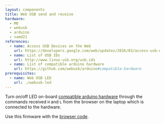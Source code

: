 ```yaml
---
layout: components
title: Web USB send and receive
hardware:
  - M0
  - webusb
  - arduino
  - samd21
references:
  - name: Access USB Devices on the Web
    url: https://developers.google.com/web/updates/2016/03/access-usb-devices-on-the-web
  - name: List of USB IDs
    url: http://www.linux-usb.org/usb.ids
  - name: List of compatible arduino hardware
    url: https://github.com/webusb/arduino#compatible-hardware
prerequisites:
  - name: Web USB LED
    url: ./webusb-led
---
```


Turn on/off LED on-board [compatible arduino hardware](https://github.com/webusb/arduino#compatible-hardware) through the commands received `H` and `L` from the browser on the laptop which is connected to the hardware.

Use this firmware with the [browser code](./webusb-led).
